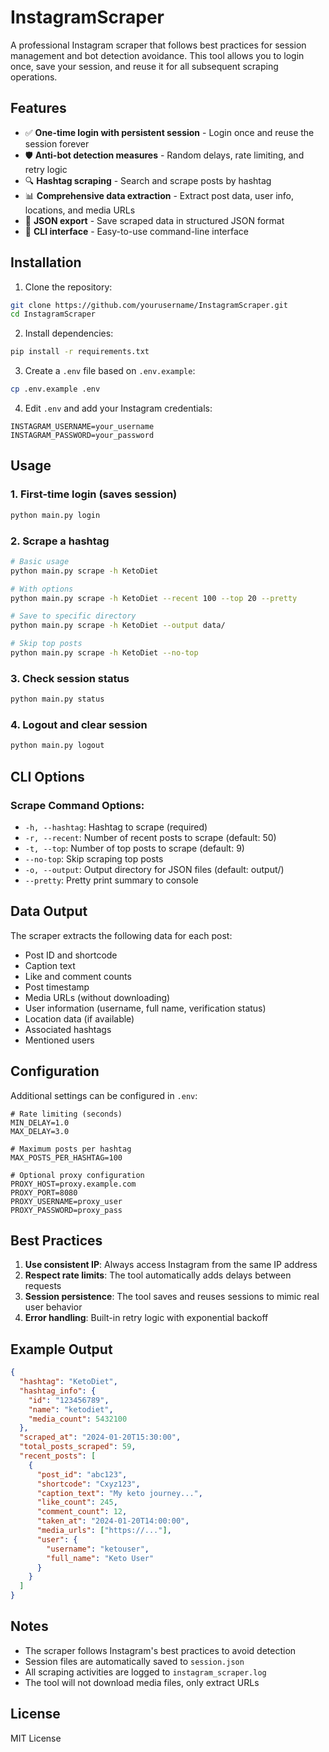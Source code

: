 # InstagramScraper

A professional Instagram scraper that follows best practices for session management and bot detection avoidance. This tool allows you to login once, save your session, and reuse it for all subsequent scraping operations.

## Features

- ✅ **One-time login with persistent session** - Login once and reuse the session forever
- 🛡️ **Anti-bot detection measures** - Random delays, rate limiting, and retry logic
- 🔍 **Hashtag scraping** - Search and scrape posts by hashtag
- 📊 **Comprehensive data extraction** - Extract post data, user info, locations, and media URLs
- 💾 **JSON export** - Save scraped data in structured JSON format
- 🔧 **CLI interface** - Easy-to-use command-line interface

## Installation

1. Clone the repository:
```bash
git clone https://github.com/yourusername/InstagramScraper.git
cd InstagramScraper
```

2. Install dependencies:
```bash
pip install -r requirements.txt
```

3. Create a `.env` file based on `.env.example`:
```bash
cp .env.example .env
```

4. Edit `.env` and add your Instagram credentials:
```env
INSTAGRAM_USERNAME=your_username
INSTAGRAM_PASSWORD=your_password
```

## Usage

### 1. First-time login (saves session)
```bash
python main.py login
```

### 2. Scrape a hashtag
```bash
# Basic usage
python main.py scrape -h KetoDiet

# With options
python main.py scrape -h KetoDiet --recent 100 --top 20 --pretty

# Save to specific directory
python main.py scrape -h KetoDiet --output data/

# Skip top posts
python main.py scrape -h KetoDiet --no-top
```

### 3. Check session status
```bash
python main.py status
```

### 4. Logout and clear session
```bash
python main.py logout
```

## CLI Options

### Scrape Command Options:
- `-h, --hashtag`: Hashtag to scrape (required)
- `-r, --recent`: Number of recent posts to scrape (default: 50)
- `-t, --top`: Number of top posts to scrape (default: 9)
- `--no-top`: Skip scraping top posts
- `-o, --output`: Output directory for JSON files (default: output/)
- `--pretty`: Pretty print summary to console

## Data Output

The scraper extracts the following data for each post:
- Post ID and shortcode
- Caption text
- Like and comment counts
- Post timestamp
- Media URLs (without downloading)
- User information (username, full name, verification status)
- Location data (if available)
- Associated hashtags
- Mentioned users

## Configuration

Additional settings can be configured in `.env`:

```env
# Rate limiting (seconds)
MIN_DELAY=1.0
MAX_DELAY=3.0

# Maximum posts per hashtag
MAX_POSTS_PER_HASHTAG=100

# Optional proxy configuration
PROXY_HOST=proxy.example.com
PROXY_PORT=8080
PROXY_USERNAME=proxy_user
PROXY_PASSWORD=proxy_pass
```

## Best Practices

1. **Use consistent IP**: Always access Instagram from the same IP address
2. **Respect rate limits**: The tool automatically adds delays between requests
3. **Session persistence**: The tool saves and reuses sessions to mimic real user behavior
4. **Error handling**: Built-in retry logic with exponential backoff

## Example Output

```json
{
  "hashtag": "KetoDiet",
  "hashtag_info": {
    "id": "123456789",
    "name": "ketodiet",
    "media_count": 5432100
  },
  "scraped_at": "2024-01-20T15:30:00",
  "total_posts_scraped": 59,
  "recent_posts": [
    {
      "post_id": "abc123",
      "shortcode": "Cxyz123",
      "caption_text": "My keto journey...",
      "like_count": 245,
      "comment_count": 12,
      "taken_at": "2024-01-20T14:00:00",
      "media_urls": ["https://..."],
      "user": {
        "username": "ketouser",
        "full_name": "Keto User"
      }
    }
  ]
}
```

## Notes

- The scraper follows Instagram's best practices to avoid detection
- Session files are automatically saved to `session.json`
- All scraping activities are logged to `instagram_scraper.log`
- The tool will not download media files, only extract URLs

## License

MIT License

